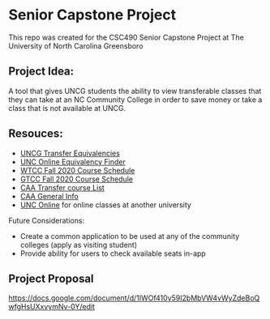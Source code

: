 # Senior Capstone Project

This repo was created for the CSC490 Senior Capstone Project at The University of North Carolina Greensboro

## Project Idea:

A tool that gives UNCG students the ability to view transferable classes that they can take at an NC Community College in order to save money or take a class that is not available at UNCG.

## Resouces:
- [UNCG Transfer Equivalencies](https://tes.collegesource.com/publicview/TES_publicview01.aspx?rid=200AB5D2-A95C-4895-9836-300D49A73FD1&aid=CFC487EB-2770-451B-8B5D-A20C08DB6323)
- [UNC Online Equivalency Finder](https://online.northcarolina.edu/courses/equivs.php)
- [WTCC Fall 2020 Course Schedule](https://webadvisor.waketech.edu/docs/2020FA_Schedule.pdf)
- [GTCC Fall 2020 Course Schedule](https://www.gtcc.edu/_files/registration/gtcc_fall_2020_course_schedule.pdf)
- [CAA Transfer course List](https://www.nccommunitycolleges.edu/sites/default/files/basic-pages/academic-programs/attachments/transfer_course_list_appendixg_2020.pdf)
- [CAA General Info](https://www.nccommunitycolleges.edu/academic-programs/college-transferarticulation-agreements/comprehensive-articulation-agreement-caa)
- [UNC Online](https://www.gtcc.edu/_files/registration/gtcc_fall_2020_course_schedule.pdf) for online classes at another university

Future Considerations:
- Create a common application to be used at any of the community colleges (apply as visiting student)
- Provide ability for users to check available seats in-app

## Project Proposal

https://docs.google.com/document/d/1IWOf410y59I2bMbVW4vWyZdeBoQwfgHsUXxvymNv-0Y/edit
